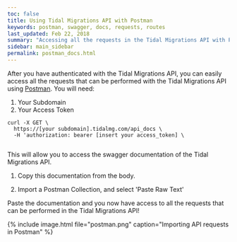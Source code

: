 ```yaml
---
toc: false
title: Using Tidal Migrations API with Postman
keywords: postman, swagger, docs, requests, routes
last_updated: Feb 22, 2018
summary: "Accessing all the requests in the Tidal Migrations API with Postman"
sidebar: main_sidebar
permalink: postman_docs.html
---
```


After you have authenticated with the Tidal Migrations API, you can easily
access all the requests that can be performed with the Tidal Migrations API using [Postman](https://www.getpostman.com/).
You will need: 
1. Your Subdomain
2. Your Access Token

```
curl -X GET \
  https://[your subdomain].tidalmg.com/api_docs \
  -H 'authorization: bearer [insert your access_token] \
  
```
This will allow you to access the swagger documentation of the Tidal Migrations API.

1. Copy this documentation from the body.

2. Import a Postman Collection, and select 'Paste Raw Text'

Paste the documentation and you now have access to all the requests that can be performed in the Tidal Migrations API!

{% include image.html file="postman.png" caption="Importing API requests in Postman" %}




